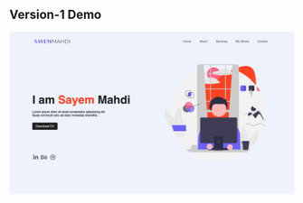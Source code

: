 ## Version-1 Demo
![prjectscreenshoot!](images/project_screenshoot/Version-1_simple-landing-page-with-html-css.png)